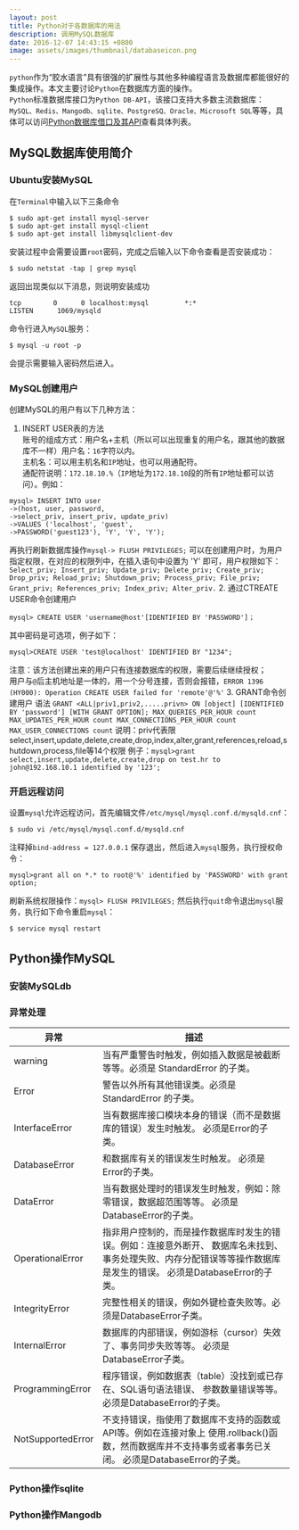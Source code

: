 ```yaml
---
layout: post
title: Python对于各数据库的用法
description: 调用MySQL数据库
date: 2016-12-07 14:43:15 +0800
image: assets/images/thumbnail/databaseicon.png
---
```


`python`作为“胶水语言”具有很强的扩展性与其他多种编程语言及数据库都能很好的集成操作。本文主要讨论`Python`在数据库方面的操作。  
`Python`标准数据库接口为`Python DB-API`，该接口支持大多数主流数据库：`MySQL、Redis、Mangodb、sqlite、PostgreSQ、Oracle、Microsoft SQL`等等，具体可以访问[Python数据库借口及其API](https://wiki.python.org/moin/DatabaseInterfaces)查看具体列表。  

## MySQL数据库使用简介

### Ubuntu安装MySQL  

在`Terminal`中输入以下三条命令
```
$ sudo apt-get install mysql-server
$ sudo apt-get install mysql-client
$ sudo apt-get install libmysqlclient-dev
```
安装过程中会需要设置`root`密码，完成之后输入以下命令查看是否安装成功：
```
$ sudo netstat -tap | grep mysql
```
返回出现类似以下消息，则说明安装成功
```
tcp        0      0 localhost:mysql         *:*                     LISTEN      1069/mysqld
```
命令行进入`MySQL`服务：
```
$ mysql -u root -p
```
会提示需要输入密码然后进入。
### MySQL创建用户
创建MySQL的用户有以下几种方法：

1. INSERT USER表的方法  
账号的组成方式：用户名+主机（所以可以出现重复的用户名，跟其他的数据库不一样）用户名：`16`字符以内。  
主机名：可以用主机名和`IP`地址，也可以用通配符。  
通配符说明：`172.18.10.%`（`IP`地址为`172.18.10`段的所有`IP`地址都可以访问）。例如：
```
mysql> INSERT INTO user
->(host, user, password,
->select_priv, insert_priv, update_priv)
->VALUES ('localhost', 'guest',
->PASSWORD('guest123'), 'Y', 'Y', 'Y');
```
再执行刷新数据库操作`mysql-> FLUSH PRIVILEGES;`
可以在创建用户时，为用户指定权限，在对应的权限列中，在插入语句中设置为 'Y' 即可，用户权限如下：
`Select_priv;
Insert_priv;
Update_priv;
Delete_priv;
Create_priv;
Drop_priv;
Reload_priv;
Shutdown_priv;
Process_priv;
File_priv;
Grant_priv;
References_priv;
Index_priv;
Alter_priv.`
2. 通过CTREATE USER命令创建用户  
```
mysql> CREATE USER 'username@host'[IDENTIFIED BY 'PASSWORD']；
```
其中密码是可选项，例子如下：  
```
mysql>CREATE USER 'test@localhost' IDENTIFIED BY "1234";
```
注意：该方法创建出来的用户只有连接数据库的权限，需要后续继续授权；  
用户与`@`后主机地址是一体的，用一个分号连接，否则会报错，`ERROR 1396 (HY000): Operation CREATE USER failed for 'remote'@'%'`
3. GRANT命令创建用户
语法
`GRANT <ALL|priv1,priv2,.....privn> ON
[object] [IDENTIFIED BY 'password']
[WITH GRANT OPTION];
MAX_QUERIES_PER_HOUR count
MAX_UPDATES_PER_HOUR count
MAX_CONNECTIONS_PER_HOUR count
MAX_USER_CONNECTIONS count`
说明：priv代表限select,insert,update,delete,create,drop,index,alter,grant,references,reload,shutdown,process,file等14个权限
例子：`mysql>grant select,insert,update,delete,create,drop on test.hr to john@192.168.10.1 identified by '123';`

### 开启远程访问  

设置`mysql`允许远程访问，首先编辑文件`/etc/mysql/mysql.conf.d/mysqld.cnf`：
```
$ sudo vi /etc/mysql/mysql.conf.d/mysqld.cnf
```
注释掉`bind-address = 127.0.0.1`
保存退出，然后进入`mysql`服务，执行授权命令：
```
mysql>grant all on *.* to root@'%' identified by 'PASSWORD' with grant option;
```
刷新系统权限操作：`mysql> FLUSH PRIVILEGES;`
然后执行`quit`命令退出`mysql`服务，执行如下命令重启`mysql`：
```
$ service mysql restart
```

## Python操作MySQL

### 安装MySQLdb


### 异常处理  


|异常| 描述|
|---|---|
|warning| 当有严重警告时触发，例如插入数据是被截断等等。必须是 StandardError 的子类。|
|Error|警告以外所有其他错误类。必须是 StandardError 的子类。|
|InterfaceError|当有数据库接口模块本身的错误（而不是数据库的错误）发生时触发。 必须是Error的子类。|
|DatabaseError|和数据库有关的错误发生时触发。 必须是Error的子类。|
|DataError|当有数据处理时的错误发生时触发，例如：除零错误，数据超范围等等。 必须是DatabaseError的子类。|
|OperationalError	|指非用户控制的，而是操作数据库时发生的错误。例如：连接意外断开、 数据库名未找到、事务处理失败、内存分配错误等等操作数据库是发生的错误。 必须是DatabaseError的子类。|
|IntegrityError	|完整性相关的错误，例如外键检查失败等。必须是DatabaseError子类。|
|InternalError|数据库的内部错误，例如游标（cursor）失效了、事务同步失败等等。 必须是DatabaseError子类。|
|ProgrammingError|程序错误，例如数据表（table）没找到或已存在、SQL语句语法错误、 参数数量错误等等。必须是DatabaseError的子类。|
|NotSupportedError|不支持错误，指使用了数据库不支持的函数或API等。例如在连接对象上 使用.rollback()函数，然而数据库并不支持事务或者事务已关闭。 必须是DatabaseError的子类。|


### Python操作sqlite


### Python操作Mangodb
